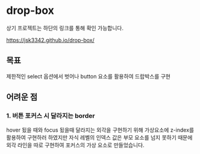 # drop-box

상기 프로젝트는 하단의 링크를 통해 확인 가능합니다.

https://jsk3342.github.io/drop-box/

## 목표

제한적인 select 옵션에서 벗어나 button 요소를 활용하여 드랍박스를 구현

## 어려운 점

### 1. 버튼 포커스 시 달라지는 border

hover 됬을 때와 focus 됬을때 달라지는 외각을 구현하기 위해 가상요소에 z-index를 활용하여 구현하러 하였지만 자식 레벨의 인덱스 값은 부모 요소를 넘지 못하기 때문에 외각 라인을 따로 구현하여 포커스의 가상 요소로 만들었습니다.
